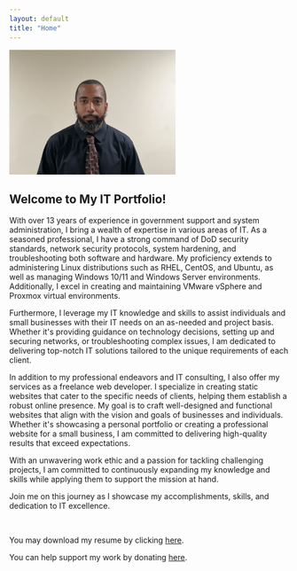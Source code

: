 ```yaml
---
layout: default
title: "Home"
---
```



<img src="assets/img/homepage/profile-pic.jpg" alt="Profile Picture" width="300px" />


## Welcome to My IT Portfolio!

With over 13 years of experience in government support and system administration, I bring a wealth of expertise in various areas of IT. As a seasoned professional, I have a strong command of DoD security standards, network security protocols, system hardening, and troubleshooting both software and hardware. My proficiency extends to administering Linux distributions such as RHEL, CentOS, and Ubuntu, as well as managing Windows 10/11 and Windows Server environments. Additionally, I excel in creating and maintaining VMware vSphere and Proxmox virtual environments.

Furthermore, I leverage my IT knowledge and skills to assist individuals and small businesses with their IT needs on an as-needed and project basis. Whether it's providing guidance on technology decisions, setting up and securing networks, or troubleshooting complex issues, I am dedicated to delivering top-notch IT solutions tailored to the unique requirements of each client.

In addition to my professional endeavors and IT consulting, I also offer my services as a freelance web developer. I specialize in creating static websites that cater to the specific needs of clients, helping them establish a robust online presence. My goal is to craft well-designed and functional websites that align with the vision and goals of businesses and individuals. Whether it's showcasing a personal portfolio or creating a professional website for a small business, I am committed to delivering high-quality results that exceed expectations.

With an unwavering work ethic and a passion for tackling challenging projects, I am committed to continuously expanding my knowledge and skills while applying them to support the mission at hand. 

Join me on this journey as I showcase my accomplishments, skills, and dedication to IT excellence.

<br>

You may download my resume by clicking [here](/assets/files/JamisonJohnsonResume_2023.pdf).

You can help support my work by donating [here](https://www.paypal.com/paypalme/JamisonJohnson/).

<br>
<br>